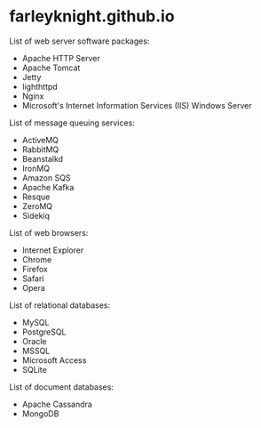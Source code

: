 # farleyknight.github.io

List of web server software packages:

* Apache HTTP Server
* Apache Tomcat
* Jetty
* lighthttpd
* Nginx
* Microsoft's Internet Information Services (IIS) Windows Server

List of message queuing services:

* ActiveMQ
* RabbitMQ
* Beanstalkd
* IronMQ
* Amazon SQS
* Apache Kafka
* Resque
* ZeroMQ
* Sidekiq

List of web browsers:

* Internet Explorer
* Chrome
* Firefox
* Safari
* Opera

List of relational databases:

* MySQL
* PostgreSQL
* Oracle
* MSSQL
* Microsoft Access
* SQLite

List of document databases:

* Apache Cassandra
* MongoDB



